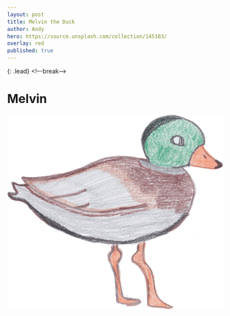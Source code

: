 ```yaml
---
layout: post
title: Melvin the Duck
author: Andy
hero: https://source.unsplash.com/collection/145103/
overlay: red
published: true
---
```

{: .lead}
<!–-break-–>
# Melvin
![duck.png](/assets/img/duck.png)